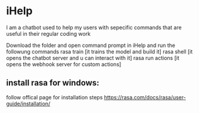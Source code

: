 # iHelp
I am a chatbot used to help my users with sepecific commands that are useful in their regular coding work

Download the folder and open command prompt in iHelp and run the followung commands
rasa train [it trains the model and build it]
rasa shell [it opens the chatbot server and u can interact with it]
rasa run actions [it opens the webhook server for custom actions]


install rasa for windows:
------------------------
follow offical page for installation steps https://rasa.com/docs/rasa/user-guide/installation/
